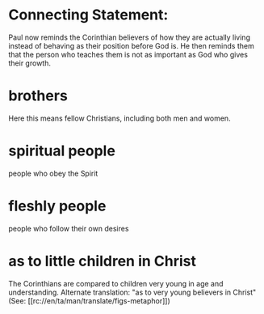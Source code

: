 # Connecting Statement:

Paul now reminds the Corinthian believers of how they are actually living instead of behaving as their position before God is. He then reminds them that the person who teaches them is not as important as God who gives their growth.

# brothers

Here this means fellow Christians, including both men and women.

# spiritual people

people who obey the Spirit

# fleshly people

people who follow their own desires

# as to little children in Christ

The Corinthians are compared to children very young in age and understanding. Alternate translation: "as to very young believers in Christ" (See: [[rc://en/ta/man/translate/figs-metaphor]])

